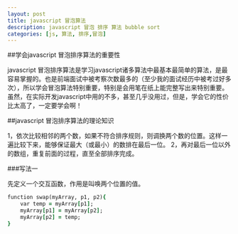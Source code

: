 ```yaml
---
layout: post
title: javascript 冒泡算法
description: javascript 冒泡 排序 算法 bubble sort
categories: [js, 算法, 排序,冒泡]
---
```


##学会javascript 冒泡排序算法的重要性

javascript 冒泡排序算法是学习javascript诸多算法中最基本最简单的算法，是最容易掌握的。也是前端面试中被考察次数最多的（至少我的面试经历中被考过好多次），所以学会冒泡算法特别重要，特别是会用笔在纸上能完整写出来特别重要。虽然，在实际开发javascript中用的不多，甚至几乎没用过，但是，学会它的性价比太高了，一定要学会啊！

##javascript 冒泡排序算法的理论知识

1，依次比较相邻的两个数，如果不符合排序规则，则调换两个数的位置。这样一遍比较下来，能够保证最大（或最小）的数排在最后一位。
2，再对最后一位以外的数组，重复前面的过程，直至全部排序完成。

###写法一

先定义一个交互函数，作用是叫唤两个位置的值。
```ruby
function swap(myArray, p1, p2){
    var temp = myArray[p1];
    myArray[p1] = myArray[p2];
    myArray[p2] = temp;
}
```
